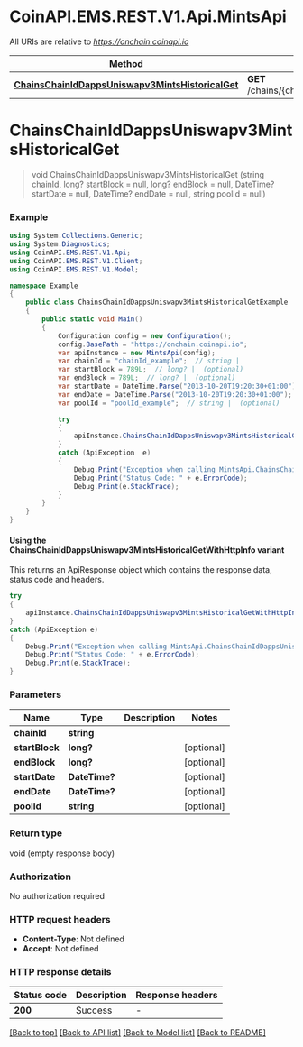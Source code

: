 # CoinAPI.EMS.REST.V1.Api.MintsApi

All URIs are relative to *https://onchain.coinapi.io*

| Method | HTTP request | Description |
|--------|--------------|-------------|
| [**ChainsChainIdDappsUniswapv3MintsHistoricalGet**](MintsApi.md#chainschainiddappsuniswapv3mintshistoricalget) | **GET** /chains/{chain_id}/dapps/uniswapv3/mints/historical |  |

<a name="chainschainiddappsuniswapv3mintshistoricalget"></a>
# **ChainsChainIdDappsUniswapv3MintsHistoricalGet**
> void ChainsChainIdDappsUniswapv3MintsHistoricalGet (string chainId, long? startBlock = null, long? endBlock = null, DateTime? startDate = null, DateTime? endDate = null, string poolId = null)



### Example
```csharp
using System.Collections.Generic;
using System.Diagnostics;
using CoinAPI.EMS.REST.V1.Api;
using CoinAPI.EMS.REST.V1.Client;
using CoinAPI.EMS.REST.V1.Model;

namespace Example
{
    public class ChainsChainIdDappsUniswapv3MintsHistoricalGetExample
    {
        public static void Main()
        {
            Configuration config = new Configuration();
            config.BasePath = "https://onchain.coinapi.io";
            var apiInstance = new MintsApi(config);
            var chainId = "chainId_example";  // string | 
            var startBlock = 789L;  // long? |  (optional) 
            var endBlock = 789L;  // long? |  (optional) 
            var startDate = DateTime.Parse("2013-10-20T19:20:30+01:00");  // DateTime? |  (optional) 
            var endDate = DateTime.Parse("2013-10-20T19:20:30+01:00");  // DateTime? |  (optional) 
            var poolId = "poolId_example";  // string |  (optional) 

            try
            {
                apiInstance.ChainsChainIdDappsUniswapv3MintsHistoricalGet(chainId, startBlock, endBlock, startDate, endDate, poolId);
            }
            catch (ApiException  e)
            {
                Debug.Print("Exception when calling MintsApi.ChainsChainIdDappsUniswapv3MintsHistoricalGet: " + e.Message);
                Debug.Print("Status Code: " + e.ErrorCode);
                Debug.Print(e.StackTrace);
            }
        }
    }
}
```

#### Using the ChainsChainIdDappsUniswapv3MintsHistoricalGetWithHttpInfo variant
This returns an ApiResponse object which contains the response data, status code and headers.

```csharp
try
{
    apiInstance.ChainsChainIdDappsUniswapv3MintsHistoricalGetWithHttpInfo(chainId, startBlock, endBlock, startDate, endDate, poolId);
}
catch (ApiException e)
{
    Debug.Print("Exception when calling MintsApi.ChainsChainIdDappsUniswapv3MintsHistoricalGetWithHttpInfo: " + e.Message);
    Debug.Print("Status Code: " + e.ErrorCode);
    Debug.Print(e.StackTrace);
}
```

### Parameters

| Name | Type | Description | Notes |
|------|------|-------------|-------|
| **chainId** | **string** |  |  |
| **startBlock** | **long?** |  | [optional]  |
| **endBlock** | **long?** |  | [optional]  |
| **startDate** | **DateTime?** |  | [optional]  |
| **endDate** | **DateTime?** |  | [optional]  |
| **poolId** | **string** |  | [optional]  |

### Return type

void (empty response body)

### Authorization

No authorization required

### HTTP request headers

 - **Content-Type**: Not defined
 - **Accept**: Not defined


### HTTP response details
| Status code | Description | Response headers |
|-------------|-------------|------------------|
| **200** | Success |  -  |

[[Back to top]](#) [[Back to API list]](../README.md#documentation-for-api-endpoints) [[Back to Model list]](../README.md#documentation-for-models) [[Back to README]](../README.md)

